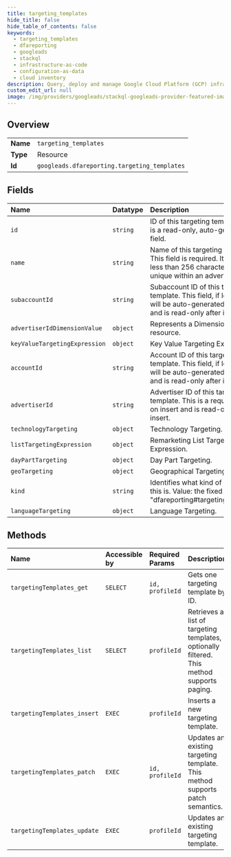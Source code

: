 ```yaml
---
title: targeting_templates
hide_title: false
hide_table_of_contents: false
keywords:
  - targeting_templates
  - dfareporting
  - googleads    
  - stackql
  - infrastructure-as-code
  - configuration-as-data
  - cloud inventory
description: Query, deploy and manage Google Cloud Platform (GCP) infrastructure and resources using SQL
custom_edit_url: null
image: /img/providers/googleads/stackql-googleads-provider-featured-image.png
---
```

  
    

## Overview
<table><tbody>
<tr><td><b>Name</b></td><td><code>targeting_templates</code></td></tr>
<tr><td><b>Type</b></td><td>Resource</td></tr>
<tr><td><b>Id</b></td><td><code>googleads.dfareporting.targeting_templates</code></td></tr>
</tbody></table>

## Fields
| Name | Datatype | Description |
|:-----|:---------|:------------|
| `id` | `string` | ID of this targeting template. This is a read-only, auto-generated field. |
| `name` | `string` | Name of this targeting template. This field is required. It must be less than 256 characters long and unique within an advertiser. |
| `subaccountId` | `string` | Subaccount ID of this targeting template. This field, if left unset, will be auto-generated on insert and is read-only after insert. |
| `advertiserIdDimensionValue` | `object` | Represents a DimensionValue resource. |
| `keyValueTargetingExpression` | `object` | Key Value Targeting Expression. |
| `accountId` | `string` | Account ID of this targeting template. This field, if left unset, will be auto-generated on insert and is read-only after insert. |
| `advertiserId` | `string` | Advertiser ID of this targeting template. This is a required field on insert and is read-only after insert. |
| `technologyTargeting` | `object` | Technology Targeting. |
| `listTargetingExpression` | `object` | Remarketing List Targeting Expression. |
| `dayPartTargeting` | `object` | Day Part Targeting. |
| `geoTargeting` | `object` | Geographical Targeting. |
| `kind` | `string` | Identifies what kind of resource this is. Value: the fixed string "dfareporting#targetingTemplate". |
| `languageTargeting` | `object` | Language Targeting. |
## Methods
| Name | Accessible by | Required Params | Description |
|:-----|:--------------|:----------------|:------------|
| `targetingTemplates_get` | `SELECT` | `id, profileId` | Gets one targeting template by ID. |
| `targetingTemplates_list` | `SELECT` | `profileId` | Retrieves a list of targeting templates, optionally filtered. This method supports paging. |
| `targetingTemplates_insert` | `EXEC` | `profileId` | Inserts a new targeting template. |
| `targetingTemplates_patch` | `EXEC` | `id, profileId` | Updates an existing targeting template. This method supports patch semantics. |
| `targetingTemplates_update` | `EXEC` | `profileId` | Updates an existing targeting template. |
